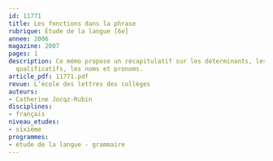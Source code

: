 ```yaml
---
id: 11771
title: Les fonctions dans la phrase
rubrique: Étude de la langue [6e]
annee: 2006
magazine: 2007
pages: 1
description: Ce mémo propose un récapitulatif sur les déterminants, les adjectifs
  qualificatifs, les noms et pronoms.
article_pdf: 11771.pdf
revue: L’école des lettres des collèges
auteurs:
- Catherine Jocqz-Rubin
disciplines:
- français
niveau_etudes:
- sixième
programmes:
- étude de la langue - grammaire
---
```


